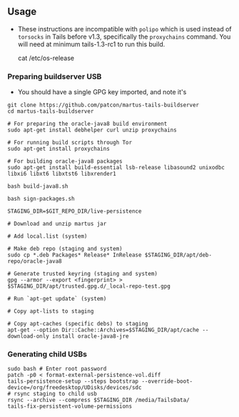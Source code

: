 ## Usage

* These instructions are incompatible with `polipo` which is used instead of `torsocks` in Tails before v1.3, specifically the `proxychains` command. You will need at minimum tails-1.3-rc1 to run this build.

    cat /etc/os-release

### Preparing buildserver USB

* You should have a single GPG key imported, and note it's <fingerprint>

```
git clone https://github.com/patcon/martus-tails-buildserver
cd martus-tails-buildserver

# For preparing the oracle-java8 build environment
sudo apt-get install debhelper curl unzip proxychains

# For running build scripts through Tor
sudo apt-get install proxychains

# For building oracle-java8 packages
sudo apt-get install build-essential lsb-release libasound2 unixodbc libxi6 libxt6 libxtst6 libxrender1

bash build-java8.sh

bash sign-packages.sh

STAGING_DIR=$GIT_REPO_DIR/live-persistence

# Download and unzip martus jar

# Add local.list (system)

# Make deb repo (staging and system)
sudo cp *.deb Packages* Release* InRelease $STAGING_DIR/apt/deb-repo/oracle-java8

# Generate trusted keyring (staging and system)
gpg --armor --export <fingerprint> > $STAGING_DIR/apt/trusted.gpg.d/_local-repo-test.gpg

# Run `apt-get update` (system)

# Copy apt-lists to staging

# Copy apt-caches (specific debs) to staging
apt-get --option Dir::Cache::Archives=$STAGING_DIR/apt/cache --download-only install oracle-java8-jre

```

### Generating child USBs

```
sudo bash # Enter root password
patch -p0 < format-external-persistence-vol.diff
tails-persistence-setup --steps bootstrap --override-boot-device=/org/freedesktop/UDisks/devices/sdc
# rsync staging to child usb
rsync --archive --compress $STAGING_DIR /media/TailsData/
tails-fix-persistent-volume-permissions
```

